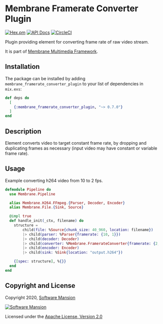 # Membrane Framerate Converter Plugin

[![Hex.pm](https://img.shields.io/hexpm/v/membrane_framerate_converter_plugin.svg)](https://hex.pm/packages/membrane_framerate_converter_plugin)
[![API Docs](https://img.shields.io/badge/api-docs-yellow.svg?style=flat)](https://hexdocs.pm/membrane_framerate_converter_plugin)
[![CircleCI](https://circleci.com/gh/membraneframework/membrane_framerate_converter_plugin.svg?style=svg)](https://circleci.com/gh/membraneframework/membrane_framerate_converter_plugin)

Plugin providing element for converting frame rate of raw video stream.

It is part of [Membrane Multimedia Framework](https://membraneframework.org).

## Installation

The package can be installed by adding `membrane_framerate_converter_plugin` to your list of dependencies in `mix.exs`:

```elixir
def deps do
  [
    {:membrane_framerate_converter_plugin, "~> 0.7.0"}
  ]
end
```

## Description

Element converts video to target constant frame rate, by dropping and duplicating frames as necessary
(input video may have constant or variable frame rate).

## Usage

Example converting h264 video from 10 to 2 fps.

```elixir
defmodule Pipeline do
  use Membrane.Pipeline

  alias Membrane.H264.FFmpeg.{Parser, Decoder, Encoder}
  alias Membrane.File.{Sink, Source}

  @impl true
  def handle_init(_ctx, filename) do
    structure =
        child(file: %Source{chunk_size: 40_960, location: filename})
        |> child(parser: %Parser{framerate: {10, 1}})
        |> child(decoder: Decoder)
        |> child(converter: %Membrane.FramerateConverter{framerate: {2, 1}})
        |> child(encoder: Encoder)
        |> child(sink: %Sink{location: "output.h264"})

    {[spec: structure], %{}}
  end
end
```

## Copyright and License

Copyright 2020, [Software Mansion](https://swmansion.com/?utm_source=git&utm_medium=readme&utm_campaign=membrane_framerate_converter_plugin)

[![Software Mansion](https://logo.swmansion.com/logo?color=white&variant=desktop&width=200&tag=membrane-github)](https://swmansion.com/?utm_source=git&utm_medium=readme&utm_campaign=membrane_framerate_converter_plugin)

Licensed under the [Apache License, Version 2.0](LICENSE)
